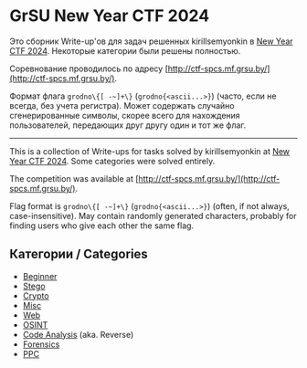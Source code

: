 # GrSU New Year CTF 2024

Это сборник Write-up'ов для задач решенных kirillsemyonkin в
[New Year CTF 2024](https://ctftime.org/event/2218). Некоторые категории были решены полностью.

Соревнование проводилось по адресу [http://ctf-spcs.mf.grsu.by/](http://ctf-spcs.mf.grsu.by/).

Формат флага `grodno\{[ -~]+\}` (`grodno{<ascii...>}`) (часто, если не всегда, без учета регистра).
Может содержать случайно сгенерированные символы, скорее всего для нахождения пользователей,
передающих друг другу один и тот же флаг.

---

This is a collection of Write-ups for tasks solved by kirillsemyonkin at
[New Year CTF 2024](https://ctftime.org/event/2218). Some categories were solved entirely.

The competition was available at [http://ctf-spcs.mf.grsu.by/](http://ctf-spcs.mf.grsu.by/).

Flag format is `grodno\{[ -~]+\}` (`grodno{<ascii...>}`) (often, if not always, case-insensitive).
May contain randomly generated characters, probably for finding users who give each other the same
flag.

## Категории / Categories

- [Beginner](/beginner)
- [Stego](/stego)
- [Crypto](/crypto)
- [Misc](/misc)
- [Web](/web)
- [OSINT](/osint)
- [Code Analysis](/code-analysis) (aka. Reverse)
- [Forensics](/forensics)
- [PPC](/ppc)
